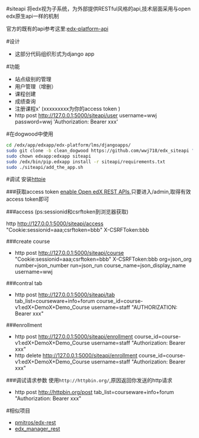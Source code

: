 #siteapi
将edx视为子系统，为外部提供RESTful风格的api,技术层面采用与open edx原生api一样的机制

官方的既有的api参考这里:[edx-platform-api](http://edx.readthedocs.org/projects/edx-platform-api/en/latest/)

#设计
*  这部分代码组织形式为django app

#功能
*  站点级别的管理
*  用户管理（增删）
*  课程创建
*  成绩查询
*  注册课程x' (xxxxxxxxx为你的access token )
*  http post http://127.0.0.1:5000/siteapi/user username=wwj password=wwj 'Authorization: Bearer xxx'

#在dogwood中使用
```bash
cd /edx/app/edxapp/edx-platform/lms/djangoapps/
sudo git clone -b clean_dogwood https://github.com/wwj718/edx_siteapi "siteapi"
sudo chown edxapp:edxapp siteapi
sudo /edx/bin/pip.edxapp install -r siteapi/requirements.txt
sudo ./siteapi/add_the_app.sh
```

#调试
安装[httpie](https://github.com/jkbrzt/httpie)

###获取access token
[enable Open edX REST APIs](http://blog.just4fun.site/edx-api.html),只要进入/admin,取得有效access token即可

###access
(ps:sessionid和csrftoken到浏览器获取)

http http://127.0.0.1:5000/siteapi/access  "Cookie:sessionid=aaa;csrftoken=bbb" X-CSRFToken:bbb

###create course
*  http post http://127.0.0.1:5000/siteapi/course  "Cookie:sessionid=aaa;csrftoken=bbb" X-CSRFToken:bbb org=json_org number=json_number run=json_run course_name=json_display_name username=wwj

###contral tab
*  http  post http://127.0.0.1:5000/siteapi/tab   tab_list=courseware+info+forum course_id=course-v1:edX+DemoX+Demo_Course username=staff  "AUTHORIZATION: Bearer xxx"

###enrollment
*  http post http://127.0.0.1:5000/siteapi/enrollment course_id=course-v1:edX+DemoX+Demo_Course username=staff "Authorization: Bearer xxx"
*  http delete http://127.0.0.1:5000/siteapi/enrollment course_id=course-v1:edX+DemoX+Demo_Course username=staff "Authorization: Bearer xxx"


###调试请求参数
使用`http://httpbin.org/`,原因返回你发送的http请求

*  http post http://httpbin.org/post tab_list=courseware+info+forum "Authorization: Bearer xxx"

#相似项目
*  [pmitros/edx-rest](https://github.com/pmitros/edx-rest/blob/master/src/edxrest.py)
*  [edx_manager_rest](https://github.com/wwj718/edx_manager_rest)
